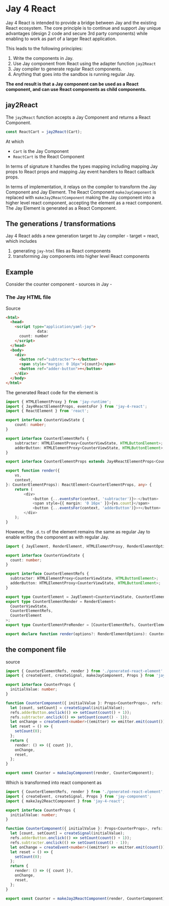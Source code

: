 # Jay 4 React

Jay 4 React is intended to provide a bridge between Jay and the existing React ecosystem. The core principle is to
continue and support Jay unique advantages (design 2 code and secure 3rd party components) while enabling to
work as part of a larger React application.

This leads to the following principles:

1. Write the components in Jay.
2. Use Jay component from React using the adapter function `jay2React`
2. Jay compiler to generate regular React components.
3. Anything that goes into the sandbox is running regular Jay.

**The end result is that a Jay component can be used as a React component,
and can use React components as child components.**

## jay2React

The `jay2React` function accepts a Jay Component and returns a React Component. 

```typescript
const ReactCart = jay2React(Cart);
```

At which
* `Cart` is the Jay Component
* `ReactCart` is the React Component

In terms of signature it handles the types mapping including mapping Jay props to React props and 
mapping Jay event handlers to React callback props.

In terms of implementation, it relays on the compiler to transform the Jay Component and Jay Element.
The React Component `makeJayComponent` is replaced with `makeJay2ReactComponent` making the Jay component into 
a higher level react component, accepting the element as a react component.
The Jay Element is generated as a React Component. 

## The generations / transformations

Jay 4 React adds a new generation target to Jay compiler - target = react, which includes

1. generating `jay-html` files as React components
2. transforming Jay components into higher level React components

## Example

Consider the counter component - sources in Jay -

### The Jay HTML file

Source

```html
<html>
  <head>
    <script type="application/yaml-jay">
              data:
      count: number
    </script>
  </head>
  <body>
    <div>
      <button ref="subtracter">-</button>
      <span style="margin: 0 16px">{count}</span>
      <button ref="adder-button">+</button>
    </div>
  </body>
</html>
```

The generated React code for the element is

```typescript jsx
import { HTMLElementProxy } from 'jay-runtime';
import { Jay4ReactElementProps, eventsFor } from 'jay-4-react';
import { ReactElement } from 'react';

export interface CounterViewState {
    count: number;
}

export interface CounterElementRefs {
    subtracter: HTMLElementProxy<CounterViewState, HTMLButtonElement>;
    adderButton: HTMLElementProxy<CounterViewState, HTMLButtonElement>;
}

export interface CounterElementProps extends Jay4ReactElementProps<CounterViewState> {}

export function render({
    vs,
    context,
}: CounterElementProps): ReactElement<CounterElementProps, any> {
    return (
        <div>
            <button {...eventsFor(context, 'subtracter')}>-</button>
            <span style={{ margin: '0 16px' }}>{vs.count}</span>
            <button {...eventsFor(context, 'adderButton')}>+</button>
        </div>
    );
}
```

However, the `.d.ts` of the element remains the same as regular Jay to enable writing the component as with regular Jay.

```typescript
import { JayElement, RenderElement, HTMLElementProxy, RenderElementOptions } from 'jay-runtime';

export interface CounterViewState {
  count: number;
}

export interface CounterElementRefs {
  subtracter: HTMLElementProxy<CounterViewState, HTMLButtonElement>;
  adderButton: HTMLElementProxy<CounterViewState, HTMLButtonElement>;
}

export type CounterElement = JayElement<CounterViewState, CounterElementRefs>;
export type CounterElementRender = RenderElement<
  CounterViewState,
  CounterElementRefs,
  CounterElement
>;
export type CounterElementPreRender = [CounterElementRefs, CounterElementRender];

export declare function render(options?: RenderElementOptions): CounterElementPreRender;
```

## the component file

source

```typescript
import { CounterElementRefs, render } from './generated-react-element';
import { createEvent, createSignal, makeJayComponent, Props } from 'jay-component';

export interface CounterProps {
  initialValue: number;
}

function CounterComponent({ initialValue }: Props<CounterProps>, refs: CounterElementRefs) {
  let [count, setCount] = createSignal(initialValue);
  refs.adderButton.onclick(() => setCount(count() + 1));
  refs.subtracter.onclick(() => setCount(count() - 1));
  let onChange = createEvent<number>((emitter) => emitter.emit(count()));
  let reset = () => {
    setCount(0);
  };
  return {
    render: () => ({ count }),
    onChange,
    reset,
  };
}

export const Counter = makeJayComponent(render, CounterComponent);
```

Which is transformed into react component as

```typescript
import { CounterElementRefs, render } from './generated-react-element';
import { createEvent, createSignal, Props } from 'jay-component';
import { makeJay2ReactComponent } from 'jay-4-react';

export interface CounterProps {
  initialValue: number;
}

function CounterComponent({ initialValue }: Props<CounterProps>, refs: CounterElementRefs) {
  let [count, setCount] = createSignal(initialValue);
  refs.adderButton.onclick(() => setCount(count() + 1));
  refs.subtracter.onclick(() => setCount(count() - 1));
  let onChange = createEvent<number>((emitter) => emitter.emit(count()));
  let reset = () => {
    setCount(0);
  };
  return {
    render: () => ({ count }),
    onChange,
    reset,
  };
}

export const Counter = makeJay2ReactComponent(render, CounterComponent);
```

